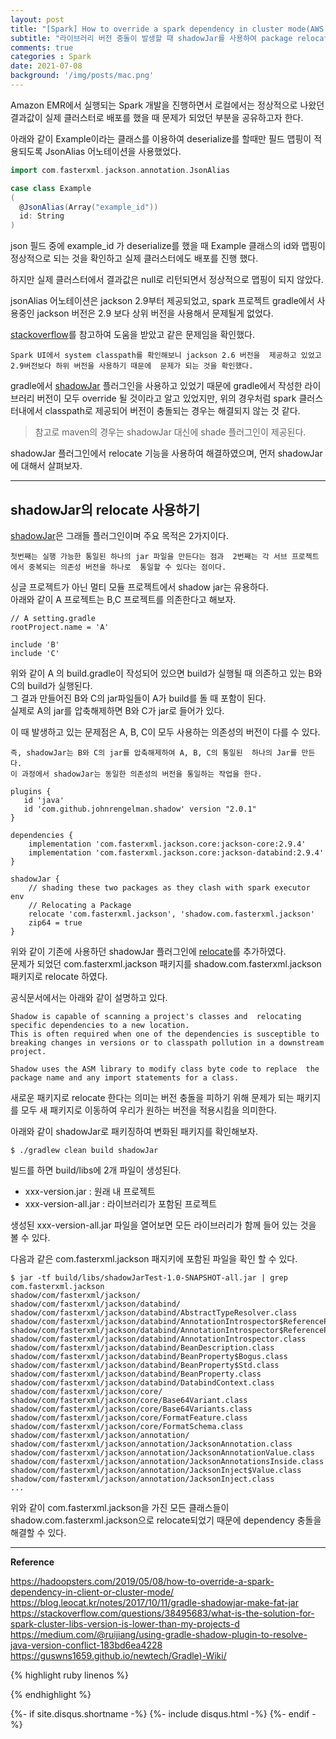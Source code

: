 ```yaml
---
layout: post
title: "[Spark] How to override a spark dependency in cluster mode(AWS EMR) "   
subtitle: "라이브러리 버전 충돌이 발생할 때 shadowJar를 사용하여 package relocate"    
comments: true
categories : Spark
date: 2021-07-08
background: '/img/posts/mac.png'
---
```


Amazon EMR에서 실행되는 Spark 개발을 진행하면서 로컬에서는 정상적으로 나왔던 결과값이 
실제 클러스터로 배포를 했을 때 문제가 되었던 부분을 공유하고자 한다.   

아래와 같이 Example이라는 클래스를 이용하여 deserialize를 할때만 
필드 맵핑이 적용되도록 JsonAlias 어노테이션을 사용했었다.    

```scala
import com.fasterxml.jackson.annotation.JsonAlias

case class Example
(
  @JsonAlias(Array("example_id"))
  id: String
)
```

json 필드 중에 example_id 가 deserialize를 했을 때 Example 클래스의 
id와 맵핑이 정상적으로 되는 것을 확인하고 
실제 클러스터에도 배포를 진행 했다.   

하지만 실제 클러스터에서 결과값은 null로 리턴되면서 정상적으로 맵핑이 되지 않았다.   

jsonAlias 어노테이션은 jackson 2.9부터 제공되었고, 
spark 프로젝트 gradle에서 사용중인 jackson 버전은 2.9 보다 상위 버전을 
사용해서 문제될게 없었다. 

[stackoverflow](https://stackoverflow.com/questions/38495683/what-is-the-solution-for-spark-cluster-libs-version-is-lower-than-my-projects-d)를 
참고하여 도움을 받았고 같은 문제임을 확인했다.     

`Spark UI에서 system classpath를 확인해보니 jackson 2.6 버전을 
제공하고 있었고 2.9버전보다 하위 버전을 사용하기 때문에 
문제가 되는 것을 확인했다.`        

gradle에서 [shadowJar](https://imperceptiblethoughts.com/shadow/) 플러그인을 사용하고 있었기 때문에 
gradle에서 작성한 라이브러리 버전이 모두 override 될 것이라고 
알고 있었지만, 위의 경우처럼 spark 클러스터내에서 classpath로 제공되어 
버전이 충돌되는 경우는 해결되지 않는 것 같다.   

> 참고로 maven의 경우는 shadowJar 대신에 shade 플러그인이 제공된다.   

shadowJar 플러그인에서 relocate 기능을 사용하여 해결하였으며, 
          먼저 shadowJar에 대해서 살펴보자.   

- - -    

## shadowJar의 relocate 사용하기


[shadowJar](https://imperceptiblethoughts.com/shadow/)은 
그래들 플러그인이며 주요 목적은 2가지이다.   

`첫번째는 실행 가능한 통일된 하나의 jar 파일을 만든다는 점과 
2번째는 각 서브 프로젝트에서 중복되는 의존성 버전을 하나로 
통일할 수 있다는 점이다.`    

싱글 프로젝트가 아닌 멀티 모듈 프로젝트에서 shadow jar는 유용하다.   
아래와 같이 A 프로젝트는 B,C 프로젝트를 의존한다고 해보자.   

```
// A setting.gradle 
rootProject.name = 'A'

include 'B'
include 'C'
```

위와 같이 A 의 build.gradle이 작성되어 있으면 build가 실행될 때 
의존하고 있는 B와 C의 build가 실행된다.   
그 결과 만들어진 B와 C의 jar파일들이 A가 build를 돌 때 포함이 된다.   
실제로 A의 jar를 압축해제하면 B와 C가 jar로 들어가 있다.    

이 때 발생하고 있는 문제점은 A, B, C이 모두 사용하는 의존성의 
버전이 다를 수 있다.    

`즉, shadowJar는 B와 C의 jar를 압축해제하여 A, B, C의 통일된 
하나의 Jar를 만든다.`      
`이 과정에서 shadowJar는 동일한 의존성의 버전을 통일하는 작업을 한다.`   


```
plugins {
   id 'java'
   id 'com.github.johnrengelman.shadow' version "2.0.1"
}

dependencies {
    implementation 'com.fasterxml.jackson.core:jackson-core:2.9.4'
    implementation 'com.fasterxml.jackson.core:jackson-databind:2.9.4'
}

shadowJar {
    // shading these two packages as they clash with spark executor env
    // Relocating a Package   
    relocate 'com.fasterxml.jackson', 'shadow.com.fasterxml.jackson'
    zip64 = true
}
```   

위와 같이 기존에 사용하던 shadowJar 플러그인에 [relocate](https://imperceptiblethoughts.com/shadow/configuration/relocation/)를 추가하였다.   
문제가 되었던 com.fasterxml.jackson 패키지를 shadow.com.fasterxml.jackson 패키지로 
relocate 하였다.   

공식문서에서는 아래와 같이 설명하고 있다.   

`Shadow is capable of scanning a project's classes and 
relocating specific dependencies to a new location.`          
`This is often required when one of the dependencies is susceptible to 
breaking changes in versions or to classpath pollution in a downstream project.`        

`Shadow uses the ASM library to modify class byte code to replace 
the package name and any import statements for a class.`      

새로운 패키지로 relocate 한다는 의미는 
버전 충돌을 피하기 위해 문제가 되는 패키지를 모두 
새 패키지로 이동하여 우리가 원하는 버전을 적용시킴을 의미한다.   

아래와 같이 shadowJar로 패키징하여 변화된 패키지를 확인해보자.   

```
$ ./gradlew clean build shadowJar
```

빌드를 하면 
build/libs에 2개 파일이 생성된다.  

- xxx-version.jar : 원래 내 프로젝트   
- xxx-version-all.jar : 라이브러리가 포함된 프로젝트   

생성된 xxx-version-all.jar 파일을 열어보면 
모든 라이브러리가 함께 들어 있는 것을 
볼 수 있다.      

다음과 같은 com.fasterxml.jackson 패지키에 포함된 파일을 확인 할 수 있다.   

```
$ jar -tf build/libs/shadowJarTest-1.0-SNAPSHOT-all.jar | grep com.fasterxml.jackson
shadow/com/fasterxml/jackson/
shadow/com/fasterxml/jackson/databind/
shadow/com/fasterxml/jackson/databind/AbstractTypeResolver.class
shadow/com/fasterxml/jackson/databind/AnnotationIntrospector$ReferenceProperty$Type.class
shadow/com/fasterxml/jackson/databind/AnnotationIntrospector$ReferenceProperty.class
shadow/com/fasterxml/jackson/databind/AnnotationIntrospector.class
shadow/com/fasterxml/jackson/databind/BeanDescription.class
shadow/com/fasterxml/jackson/databind/BeanProperty$Bogus.class
shadow/com/fasterxml/jackson/databind/BeanProperty$Std.class
shadow/com/fasterxml/jackson/databind/BeanProperty.class
shadow/com/fasterxml/jackson/databind/DatabindContext.class
shadow/com/fasterxml/jackson/core/
shadow/com/fasterxml/jackson/core/Base64Variant.class
shadow/com/fasterxml/jackson/core/Base64Variants.class
shadow/com/fasterxml/jackson/core/FormatFeature.class
shadow/com/fasterxml/jackson/core/FormatSchema.class
shadow/com/fasterxml/jackson/annotation/
shadow/com/fasterxml/jackson/annotation/JacksonAnnotation.class
shadow/com/fasterxml/jackson/annotation/JacksonAnnotationValue.class
shadow/com/fasterxml/jackson/annotation/JacksonAnnotationsInside.class
shadow/com/fasterxml/jackson/annotation/JacksonInject$Value.class
shadow/com/fasterxml/jackson/annotation/JacksonInject.class
...
```

위와 같이 com.fasterxml.jackson을 가진 모든 클래스들이 shadow.com.fasterxml.jackson으로 
relocate되었기 때문에 dependency 충돌을 해결할 수 있다.   


- - - 

**Reference**     

<https://hadoopsters.com/2019/05/08/how-to-override-a-spark-dependency-in-client-or-cluster-mode/>    
<https://blog.leocat.kr/notes/2017/10/11/gradle-shadowjar-make-fat-jar>    
<https://stackoverflow.com/questions/38495683/what-is-the-solution-for-spark-cluster-libs-version-is-lower-than-my-projects-d>   
<https://medium.com/@ruijiang/using-gradle-shadow-plugin-to-resolve-java-version-conflict-183bd6ea4228>   
<https://guswns1659.github.io/newtech/Gradle)-Wiki/>    

{% highlight ruby linenos %}

{% endhighlight %}


{%- if site.disqus.shortname -%}
    {%- include disqus.html -%}
{%- endif -%}

